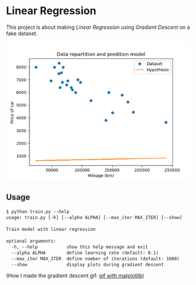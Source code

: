 # Linear Regression

This project is about making *Linear Regression* using *Gradient Descent* on a fake dataset.

<p align="center">
  <img src="./assets/gradient_descent.gif" >
</p>

## Usage

```
$ python train.py --help
usage: train.py [-h] [--alpha ALPHA] [--max_iter MAX_ITER] [--show]

Train model with linear regression

optional arguments:
  -h, --help           show this help message and exit
  --alpha ALPHA        define learning rate (default: 0.1)
  --max_iter MAX_ITER  define number of iterations (default: 1000)
  --show               display plots during gradient descent
```

(How I made the gradient descent gif: [gif with matplotlib](https://towardsdatascience.com/basics-of-gifs-with-pythons-matplotlib-54dd544b6f30))
